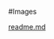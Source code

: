 #Images



[readme.md](https://github.com/oneonone97/web-development-module/files/7273218/readme.md)
